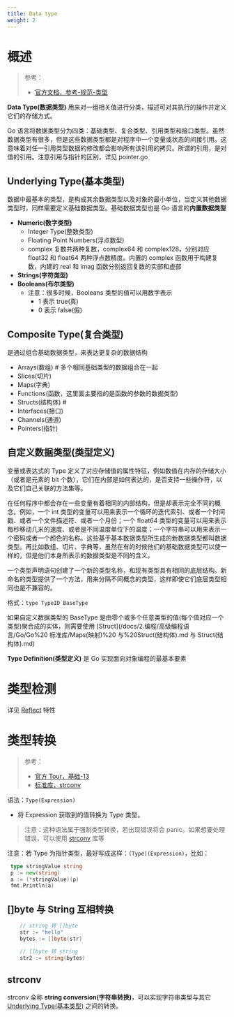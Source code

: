 ```yaml
---
title: Data type
weight: 2
---
```


# 概述

> 参考：
>
> - [官方文档，参考-规范-类型](https://go.dev/ref/spec#Types)

**Data Type(数据类型)** 用来对一组相关值进行分类，描述可对其执行的操作并定义它们的存储方式。 

Go 语言将数据类型分为四类：基础类型、复合类型、引用类型和接口类型。虽然数据类型有很多，但是这些数据类型都是对程序中一个变量或状态的间接引用。这意味着对任一引用类型数据的修改都会影响所有该引用的拷贝。所谓的引用，是对值的引用。注意引用与指针的区别，详见 pointer.go

## Underlying Type(基本类型)

数据中最基本的类型，是构成其余数据类型以及对象的最小单位，当定义其他数据类型时，同样需要定义基础数据类型。基础数据类型也是 Go 语言的**内置数据类型**

- **Numeric(数字类型)**
  - Integer Type(整数类型)
  - Floating Point Numbers(浮点数型)
  - complex 复数共两种复数，complex64 和 complex128，分别对应 float32 和 float64 两种浮点数精度。内置的 complex 函数用于构建复数，内建的 real 和 imag 函数分别返回复数的实部和虚部
- **Strings(字符类型)**
- **Booleans(布尔类型)**
  - 注意：很多时候，Booleans 类型的值可以用数字表示
    - 1 表示 true(真)
    - 0 表示 false(假)

## Composite Type(复合类型)

是通过组合基础数据类型，来表达更复杂的数据结构

- Arrays(数组) # 多个相同基础类型的数据组合在一起
- Slices(切片)
- Maps(字典)
- Functions(函数，这里面主要指的是函数的参数的数据类型)
- Structs(结构体) #
- Interfaces(接口)
- Channels(通道)
- Pointers(指针)

## 自定义数据类型(类型定义)

变量或表达式的 Type 定义了对应存储值的属性特征，例如数值在内存的存储大小（或者是元素的 bit 个数），它们在内部是如何表达的，是否支持一些操作符，以及它们自己关联的方法集等。

在任何程序中都会存在一些变量有着相同的内部结构，但是却表示完全不同的概念。例如，一个 int 类型的变量可以用来表示一个循环的迭代索引、或者一个时间戳、或者一个文件描述符、或者一个月份；一个 float64 类型的变量可以用来表示每秒移动几米的速度、或者是不同温度单位下的温度；一个字符串可以用来表示一个密码或者一个颜色的名称。这些基于基本数据类型所生成的新数据类型都叫数据类型。再比如数组、切片、字典等，虽然在有的时候他们的基础数据类型可以使一样的，但是他们本身所表示的数据类型是不同的含义。

一个类型声明语句创建了一个新的类型名称，和现有类型具有相同的底层结构。新命名的类型提供了一个方法，用来分隔不同概念的类型，这样即使它们底层类型相同也是不兼容的。

格式：`type TypeID BaseType`

如果自定义数据类型的 BaseType 是由零个或多个任意类型的值(每个值对应一个类型)聚合成的实体，则需要使用 [Struct](/docs/2.编程/高级编程语言/Go/Go%20 标准库/Maps(映射)%20 与%20Struct(结构体).md 与 Struct(结构体).md)

**Type Definition(类型定义)** 是 Go 实现面向对象编程的最基本要素

# 类型检测

详见 [Reflect](/docs/2.编程/高级编程语言/Go/Go%20规范与标准库/Reflect.md) 特性

# 类型转换

> 参考：
>
> - [官方 Tour，基础-13](https://go.dev/tour/basics/13)
> - [标准库，strconv](https://pkg.go.dev/strconv)

语法：`Type(Expression)`

- 将 Expression 获取到的值转换为 Type 类型。

> 注意：这种语法属于强制类型转换，若出现错误将会 panic。如果想要处理错误，可以使用 [strconv](https://pkg.go.dev/strconv) 库等

注意：若 Type 为指针类型，最好写成这样：`(Type)(Expression)`，比如：

```go
 type stringValue string
 p := new(string)
 a := (*stringValue)(p)
 fmt.Println(a)
```

## \[]byte 与 String 互相转换

```go
	// string 转 []byte
	str := "hello"
	bytes := []byte(str)

	// []byte 转 string
	str2 := string(bytes)
```

## strconv

strconv 全称 **string conversion(字符串转换)**，可以实现字符串类型与其它[Underlying Type(基本类型)](#Underlying%20Type(基本类型)) 之间的转换。